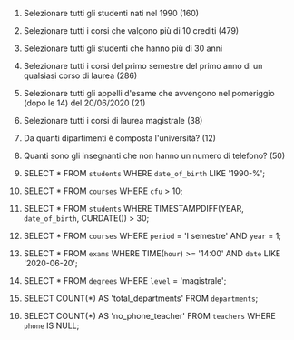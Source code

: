 
1. Selezionare tutti gli studenti nati nel 1990 (160)

2. Selezionare tutti i corsi che valgono più di 10 crediti (479)

3. Selezionare tutti gli studenti che hanno più di 30 anni

4. Selezionare tutti i corsi del primo semestre del primo anno di un qualsiasi corso di
laurea (286)

5. Selezionare tutti gli appelli d'esame che avvengono nel pomeriggio (dopo le 14) del
20/06/2020 (21)

6. Selezionare tutti i corsi di laurea magistrale (38)

7. Da quanti dipartimenti è composta l'università? (12)

8. Quanti sono gli insegnanti che non hanno un numero di telefono? (50)





1. SELECT * FROM `students` WHERE `date_of_birth` LIKE '1990-%';

2. SELECT * FROM `courses` WHERE `cfu` > 10;

3. SELECT * FROM `students` WHERE TIMESTAMPDIFF(YEAR, `date_of_birth`, CURDATE()) > 30;

4. SELECT * FROM `courses` WHERE `period` = 'I semestre' AND `year` = 1;

5. SELECT * FROM `exams` WHERE TIME(`hour`) >= '14:00' AND `date` LIKE '2020-06-20';

6. SELECT * FROM `degrees` WHERE `level` = 'magistrale';

7. SELECT COUNT(*) AS 'total_departments' FROM `departments`;

8. SELECT COUNT(*) AS 'no_phone_teacher' FROM `teachers` WHERE `phone` IS NULL;